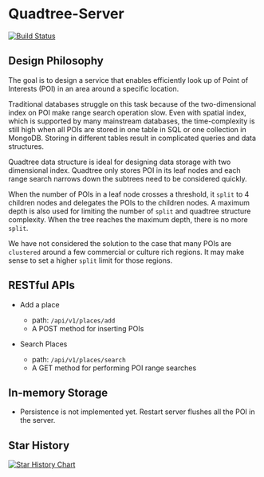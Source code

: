 # Quadtree-Server
[![Build Status](https://travis-ci.com/weihesdlegend/Quadtree-Server.svg?branch=master)](https://travis-ci.com/weihesdlegend/Quadtree-Server)

## Design Philosophy
The goal is to design a service that enables efficiently look up of Point of Interests (POI) in an area around a specific location.

Traditional databases struggle on this task because of the two-dimensional index on POI make range search operation slow.
Even with spatial index, which is supported by many mainstream databases, the time-complexity is still high when all POIs
are stored in one table in SQL or one collection in MongoDB. Storing in different tables result in complicated queries and data structures.

Quadtree data structure is ideal for designing data storage with two dimensional index. Quadtree only stores POI in its
leaf nodes and each range search narrows down the subtrees need to be considered quickly.

When the number of POIs in a leaf node crosses a threshold, it `split` to 4 children nodes and delegates the POIs to the children nodes.
A maximum depth is also used for limiting the number of `split` and quadtree structure complexity.
When the tree reaches the maximum depth, there is no more `split`.

We have not considered the solution to the case that many POIs are `clustered` around a few commercial or culture rich regions.
It may make sense to set a higher `split` limit for those regions.

## RESTful APIs
* Add a place
   * path: `/api/v1/places/add`
   * A POST method for inserting POIs

* Search Places
   * path: `/api/v1/places/search`
   * A GET method for performing POI range searches

## In-memory Storage
* Persistence is not implemented yet. Restart server flushes all the POI in the server.

## Star History

[![Star History Chart](https://api.star-history.com/svg?repos=timwangmusic/Quadtree-Server&type=Date)](https://star-history.com/#timwangmusic/Quadtree-Server&Date)
